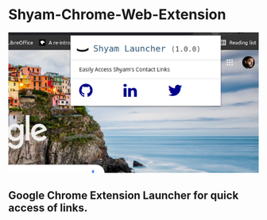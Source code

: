 # Shyam-Chrome-Web-Extension

<img src="https://github.com/ShyamPraveenSingh/Shyam-Chrome-Web-Extension/blob/main/ss.png">

## Google Chrome Extension Launcher for quick access of links. 
